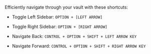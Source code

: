 
Efficiently navigate through your vault with these shortcuts:


- Toggle Left Sidebar: `OPTION + [LEFT ARROW]`
- Toggle Right Sidebar: `OPTION + [RIGHT ARROW]`

- Navigate Back: `CONTROL + OPTION + SHIFT + LEFT ARROW KEY`
- Navigate Forward: `CONTROL + OPTION + SHIFT + RIGHT ARROW KEY`


